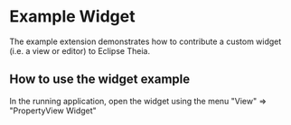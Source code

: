 # Example Widget

The example extension demonstrates how to contribute a custom widget (i.e. a view or editor) to Eclipse Theia.

## How to use the widget example

In the running application, open the widget using the menu "View" => "PropertyView Widget"
